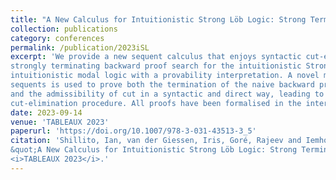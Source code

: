 ```yaml
---
title: "A New Calculus for Intuitionistic Strong Löb Logic: Strong Termination and Cut-Elimination, Formalised (Best paper award)"
collection: publications
category: conferences
permalink: /publication/2023iSL
excerpt: 'We provide a new sequent calculus that enjoys syntactic cut-elimination and 
strongly terminating backward proof search for the intuitionistic Strong Löb logic, an 
intuitionistic modal logic with a provability interpretation. A novel measure on 
sequents is used to prove both the termination of the naive backward proof search strategy, 
and the admissibility of cut in a syntactic and direct way, leading to a straightforward 
cut-elimination procedure. All proofs have been formalised in the interactive theorem prover Coq.'
date: 2023-09-14
venue: 'TABLEAUX 2023'
paperurl: 'https://doi.org/10.1007/978-3-031-43513-3_5'
citation: 'Shillito, Ian, van der Giessen, Iris, Goré, Rajeev and Iemhoff, Rosalie. (2023). 
&quot;A New Calculus for Intuitionistic Strong Löb Logic: Strong Termination and Cut-Elimination, Formalised&quot; 
<i>TABLEAUX 2023</i>.'
---
```

